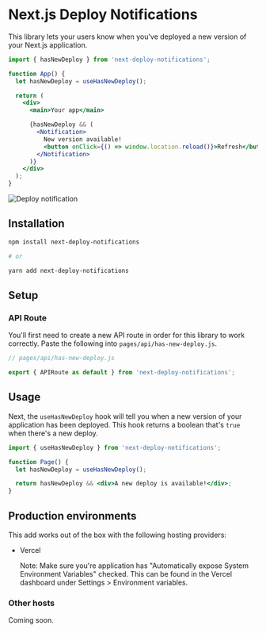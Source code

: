 # Next.js Deploy Notifications

This library lets your users know when you've deployed a new version of your Next.js application.

```jsx
import { hasNewDeploy } from 'next-deploy-notifications';

function App() {
  let hasNewDeploy = useHasNewDeploy();

  return (
    <div>
      <main>Your app</main>

      {hasNewDeploy && (
        <Notification>
          New version available!
          <button onClick={() => window.location.reload()}>Refresh</button>
        </Notification>
      )}
    </div>
  );
}
```

![Deploy notification](https://raw.githubusercontent.com/ryanto/next-deploy-notifications/main/public/deploy.gif)

## Installation

```bash
npm install next-deploy-notifications

# or

yarn add next-deploy-notifications
```

## Setup

### API Route

You'll first need to create a new API route in order for this library to work correctly. Paste the following into `pages/api/has-new-deploy.js`.

```js
// pages/api/has-new-deploy.js

export { APIRoute as default } from 'next-deploy-notifications';
```

## Usage

Next, the `useHasNewDeploy` hook will tell you when a new version of your application has been deployed. This hook returns a boolean that's `true` when there's a new deploy.

```jsx
import { useHasNewDeploy } from 'next-deploy-notifications';

function Page() {
  let hasNewDeploy = useHasNewDeploy();

  return hasNewDeploy && <div>A new deploy is available!</div>;
}
```

## Production environments

This add works out of the box with the following hosting providers:

- Vercel

  Note: Make sure you're application has "Automatically expose System Environment Variables" checked. This can be found in the Vercel dashboard under Settings > Environment variables.

### Other hosts

Coming soon.
